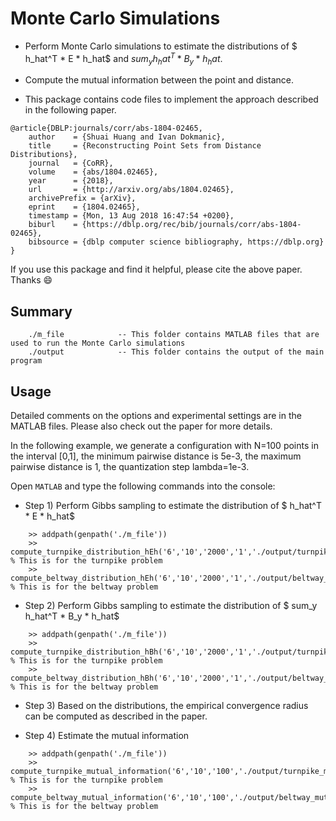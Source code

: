 # Monte Carlo Simulations

* Perform Monte Carlo simulations to estimate the distributions of $ h_hat^T * E * h_hat$ and $sum_y h_hat^T * B_y * h_hat$.
* Compute the mutual information between the point and distance.


* This package contains code files to implement the approach described in the following paper.
```
@article{DBLP:journals/corr/abs-1804-02465,
    author    = {Shuai Huang and Ivan Dokmanic},
    title     = {Reconstructing Point Sets from Distance Distributions},
    journal   = {CoRR},
    volume    = {abs/1804.02465},
    year      = {2018},
    url       = {http://arxiv.org/abs/1804.02465},
    archivePrefix = {arXiv},
    eprint    = {1804.02465},
    timestamp = {Mon, 13 Aug 2018 16:47:54 +0200},
    biburl    = {https://dblp.org/rec/bib/journals/corr/abs-1804-02465},
    bibsource = {dblp computer science bibliography, https://dblp.org}
}
```
If you use this package and find it helpful, please cite the above paper. Thanks :smile:

## Summary
```
    ./m_file            -- This folder contains MATLAB files that are used to run the Monte Carlo simulations
    ./output            -- This folder contains the output of the main program
```

## Usage

Detailed comments on the options and experimental settings are in the MATLAB files. Please also check out the paper for more details. 

In the following example, we generate a configuration with N=100 points in the interval [0,1], the minimum pairwise distance is 5e-3, the maximum pairwise distance is 1, the quantization step lambda=1e-3.

Open `MATLAB` and type the following commands into the console:

* Step 1) Perform Gibbs sampling to estimate the distribution of $ h_hat^T * E * h_hat$
```
    >> addpath(genpath('./m_file'))
    >> compute_turnpike_distribution_hEh('6','10','2000','1','./output/turnpike_hEh_10_2000_1');    % This is for the turnpike problem
    >> compute_beltway_distribution_hEh('6','10','2000','1','./output/beltway_hEh_10_2000_1');    % This is for the beltway problem
```

* Step 2) Perform Gibbs sampling to estimate the distribution of $ sum_y h_hat^T * B_y * h_hat$
```
    >> addpath(genpath('./m_file'))
    >> compute_turnpike_distribution_hBh('6','10','2000','1','./output/turnpike_hBh_10_2000_1');    % This is for the turnpike problem
    >> compute_beltway_distribution_hBh('6','10','2000','1','./output/beltway_hBh_10_2000_1');    % This is for the beltway problem
```

* Step 3) Based on the distributions, the empirical convergence radius can be computed as described in the paper.

* Step 4) Estimate the mutual information 
```    
    >> addpath(genpath('./m_file'))
    >> compute_turnpike_mutual_information('6','10','100','./output/turnpike_mutual_info_10_100');    % This is for the turnpike problem
    >> compute_beltway_mutual_information('6','10','100','./output/beltway_mutual_info_10_100');    % This is for the beltway problem
```

